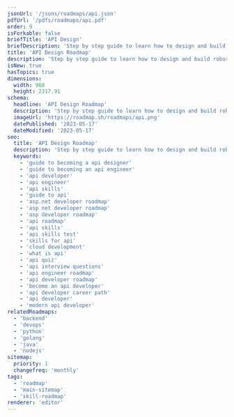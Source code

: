 ```yaml
---
jsonUrl: '/jsons/roadmaps/api.json'
pdfUrl: '/pdfs/roadmaps/api.pdf'
order: 9
isForkable: false
briefTitle: 'API Design'
briefDescription: 'Step by step guide to learn how to design and build robust APIs.'
title: 'API Design Roadmap'
description: 'Step by step guide to learn how to design and build robust APIs.'
isNew: true
hasTopics: true
dimensions:
  width: 968
  height: 2317.91
schema:
  headline: 'API Design Roadmap'
  description: 'Step by step guide to learn how to design and build robust APIs.'
  imageUrl: 'https://roadmap.sh/roadmaps/api.png'
  datePublished: '2023-05-17'
  dateModified: '2023-05-17'
seo:
  title: 'API Design Roadmap'
  description: 'Step by step guide to learn how to design and build robust APIs in 2024.'
  keywords:
    - 'guide to becoming a api designer'
    - 'guide to becoming an api engineer'
    - 'api developer'
    - 'api engineer'
    - 'api skills'
    - 'guide to api'
    - 'asp.net developer roadmap'
    - 'asp net developer roadmap'
    - 'asp developer roadmap'
    - 'api roadmap'
    - 'api skills'
    - 'api skills test'
    - 'skills for api'
    - 'cloud development'
    - 'what is api'
    - 'api quiz'
    - 'api interview questions'
    - 'api engineer roadmap'
    - 'api developer roadmap'
    - 'become an api developer'
    - 'api developer career path'
    - 'api developer'
    - 'modern api developer'
relatedRoadmaps:
  - 'backend'
  - 'devops'
  - 'python'
  - 'golang'
  - 'java'
  - 'nodejs'
sitemap:
  priority: 1
  changefreq: 'monthly'
tags:
  - 'roadmap'
  - 'main-sitemap'
  - 'skill-roadmap'
renderer: 'editor'
---
```

